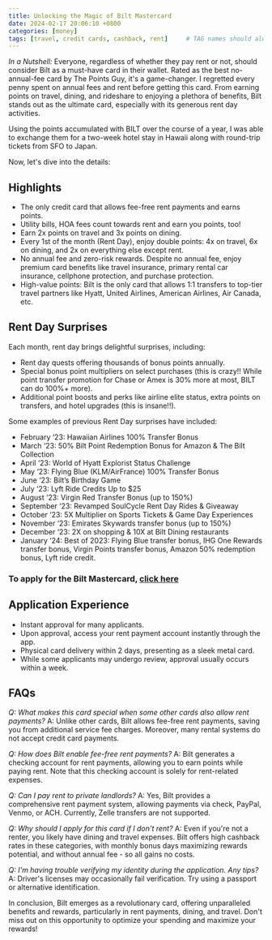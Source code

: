 ```yaml
---
title: Unlocking the Magic of Bilt Mastercard
date: 2024-02-17 20:06:10 +0800
categories: [money]
tags: [travel, credit cards, cashback, rent]     # TAG names should always be lowercase
---
```


*In a Nutshell:* Everyone, regardless of whether they pay rent or not, should consider Bilt as a must-have card in their wallet. Rated as the best no-annual-fee card by The Points Guy, it's a game-changer. I regretted every penny spent on annual fees and rent before getting this card. From earning points on travel, dining, and rideshare to enjoying a plethora of benefits, Bilt stands out as the ultimate card, especially with its generous rent day activities.

Using the points accumulated with BILT over the course of a year, I was able to exchange them for a two-week hotel stay in Hawaii along with round-trip tickets from SFO to Japan.

Now, let's dive into the details:

## Highlights

- The only credit card that allows fee-free rent payments and earns points.
- Utility bills, HOA fees count towards rent and earn you points, too!
- Earn 2x points on travel and 3x points on dining.
- Every 1st of the month (Rent Day), enjoy double points: 4x on travel, 6x on dining, and 2x on everything else except rent.
- No annual fee and zero-risk rewards. Despite no annual fee, enjoy premium card benefits like travel insurance, primary rental car insurance, cellphone protection, and purchase protection.
- High-value points: Bilt is the only card that allows 1:1 transfers to top-tier travel partners like Hyatt, United Airlines, American Airlines, Air Canada, etc.

## Rent Day Surprises

Each month, rent day brings delightful surprises, including:

- Rent day quests offering thousands of bonus points annually.
- Special bonus point multipliers on select purchases (this is crazy!! While point transfer promotion for Chase or Amex is 30% more at most, BILT can do 100%+ more).
- Additional point boosts and perks like airline elite status, extra points on transfers, and hotel upgrades (this is insane!!).

Some examples of previous Rent Day surprises have included:

- February ‘23: Hawaiian Airlines 100% Transfer Bonus
- March ‘23: 50% Bilt Point Redemption Bonus for Amazon & The Bilt Collection
- April ‘23: World of Hyatt Explorist Status Challenge
- May ‘23: Flying Blue (KLM/AirFrance) 100% Transfer Bonus
- June ‘23: Bilt’s Birthday Game
- July ‘23: Lyft Ride Credits Up to $25
- August ‘23: Virgin Red Transfer Bonus (up to 150%)
- September ‘23: Revamped SoulCycle Rent Day Rides & Giveaway
- October ‘23: 5X Multiplier on Sports Tickets & Game Day Experiences
- November ‘23: Emirates Skywards transfer bonus (up to 150%)
- December ‘23: 2X on shopping & 10X at Bilt Dining restaurants
- January ‘24: Best of 2023: Flying Blue transfer bonus, IHG One Rewards transfer bonus, Virgin Points transfer bonus, Amazon 50% redemption bonus, Lyft ride credit.

### To apply for the Bilt Mastercard, [click here](https://bilt.page/r/KF2C-4C6C)

## Application Experience

- Instant approval for many applicants.
- Upon approval, access your rent payment account instantly through the app.
- Physical card delivery within 2 days, presenting as a sleek metal card.
- While some applicants may undergo review, approval usually occurs within a week.

## FAQs

*Q: What makes this card special when some other cards also allow rent payments?*
A: Unlike other cards, Bilt allows fee-free rent payments, saving you from additional service fee charges. Moreover, many rental systems do not accept credit card payments.

*Q: How does Bilt enable fee-free rent payments?*
A: Bilt generates a checking account for rent payments, allowing you to earn points while paying rent. Note that this checking account is solely for rent-related expenses.

*Q: Can I pay rent to private landlords?*
A: Yes, Bilt provides a comprehensive rent payment system, allowing payments via check, PayPal, Venmo, or ACH. Currently, Zelle transfers are not supported.

*Q: Why should I apply for this card if I don't rent?*
A: Even if you're not a renter, you likely have dining and travel expenses. Bilt offers high cashback rates in these categories, with monthly bonus days maximizing rewards potential, and without annual fee - so all gains no costs.

*Q: I'm having trouble verifying my identity during the application. Any tips?*
A: Driver's licenses may occasionally fail verification. Try using a passport or alternative identification.

In conclusion, Bilt emerges as a revolutionary card, offering unparalleled benefits and rewards, particularly in rent payments, dining, and travel. Don't miss out on this opportunity to optimize your spending and maximize your rewards!
